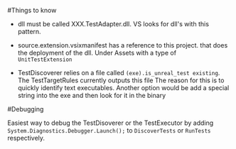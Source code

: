 #Things to know

* dll must be called XXX.TestAdapter.dll. VS looks for dll's with this pattern.

* source.extension.vsixmanifest has a reference to this project. that does the deployment of the dll. 
   Under Assets with a type of `UnitTestExtension`

* TestDiscoverer relies on a file called `(exe).is_unreal_test existing`.
   The TestTargetRules currently outputs this file
   The reason for this is to quickly identify text executables. 
   Another option would be add a special string into the exe and then look for it in the binary

#Debugging

Easiest way to debug the TestDisoverer or the TestExecutor by adding `System.Diagnostics.Debugger.Launch();` to 
`DiscoverTests` or `RunTests` respectively. 

